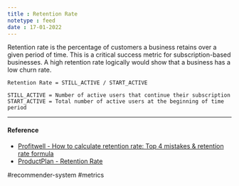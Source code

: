 ```yaml
---
title : Retention Rate
notetype : feed
date : 17-01-2022
---
```


Retention rate is the percentage of customers a business retains over a given period of time. This is a critical success metric for subscription-based businesses. A high retention rate logically would show that a business has a low churn rate.


```
Retention Rate = STILL_ACTIVE / START_ACTIVE

STILL_ACTIVE = Number of active users that continue their subscription
START_ACTIVE = Total number of active users at the beginning of time period
```

---

#### Reference

- [Profitwell - How to calculate retention rate: Top 4 mistakes & retention rate formula](https://www.profitwell.com/customer-retention/calculate-retention-rate#:~:text=Retention%20rate%20is%20the%20percentage,has%20a%20low%20churn%20rate.)
- [ProductPlan - Retention Rate](https://www.productplan.com/glossary/retention-rate/)



#recommender-system  #metrics 